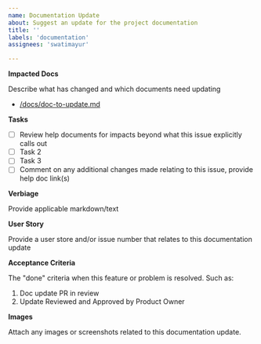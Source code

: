 ```yaml
---
name: Documentation Update
about: Suggest an update for the project documentation
title: ''
labels: 'documentation'
assignees: 'swatimayur'

---
```


**Impacted Docs**

Describe what has changed and which documents need updating

- [/docs/doc-to-update.md](https://github.com/communitybridge/easycla/blob/master/docs/)

**Tasks**

- [ ] Review help documents for impacts beyond what this issue explicitly calls out
- [ ] Task 2
- [ ] Task 3
- [ ] Comment on any additional changes made relating to this issue, provide help doc link(s)

**Verbiage**

Provide applicable markdown/text

**User Story**

Provide a user store and/or issue number that relates to this documentation update

**Acceptance Criteria**

The "done" criteria when this feature or problem is resolved. Such as:

1. Doc update PR in review
2. Update Reviewed and Approved by Product Owner

**Images**

Attach any images or screenshots related to this documentation update.
